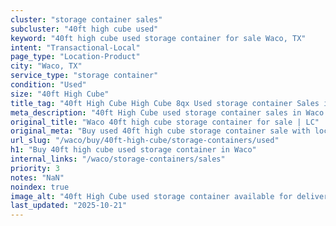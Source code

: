 ```yaml
---
cluster: "storage container sales"
subcluster: "40ft high cube used"
keyword: "40ft high cube used storage container for sale Waco, TX"
intent: "Transactional-Local"
page_type: "Location-Product"
city: "Waco, TX"
service_type: "storage container"
condition: "Used"
size: "40ft High Cube"
title_tag: "40ft High Cube High Cube 8qx Used storage container Sales in Waco | LC Container"
meta_description: "40ft High Cube used storage container sales in Waco. High cube containers with extra height. Fast delivery, competitive pricing. Serving storage containers area. Quote ID: ZDP. Call (214) 524-4168 for your free quote today."
original_title: "Waco 40ft high cube storage container for sale | LC"
original_meta: "Buy used 40ft high cube storage container sale with local delivery in Waco, TX. LC Container — local Since 2003. Request a fast quote today."
url_slug: "/waco/buy/40ft-high-cube/storage-containers/used"
h1: "Buy 40ft high cube used storage container in Waco"
internal_links: "/waco/storage-containers/sales"
priority: 3
notes: "NaN"
noindex: true
image_alt: "40ft High Cube used storage container available for delivery in Waco"
last_updated: "2025-10-21"
---
```


<!-- TODO: Add unique city/inventory copy, images, and internal links here. -->
